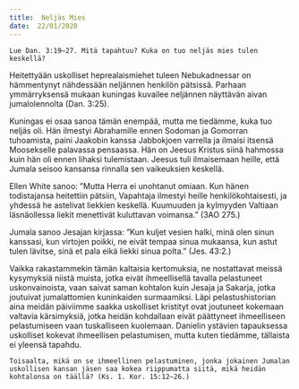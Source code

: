 ```yaml
---
title:  Neljäs Mies
date:  22/01/2020
---
```


`Lue Dan. 3:19–27. Mitä tapahtuu? Kuka on tuo neljäs mies tulen keskellä?`

Heitettyään uskolliset heprealaismiehet tuleen Nebukadnessar on hämmentynyt nähdessään neljännen henkilön pätsissä. Parhaan ymmärryksensä mukaan kuningas kuvailee neljännen näyttävän aivan jumalolennolta (Dan. 3:25).

Kuningas ei osaa sanoa tämän enempää, mutta me tiedämme, kuka tuo neljäs oli. Hän ilmestyi Abrahamille ennen Sodoman ja Gomorran tuhoamista, paini Jaakobin kanssa Jabbokjoen varrella ja ilmaisi itsensä Moosekselle palavassa pensaassa. Hän on Jeesus Kristus siinä hahmossa kuin hän oli ennen lihaksi tulemistaan. Jeesus tuli ilmaisemaan heille, että Jumala seisoo kansansa rinnalla sen vaikeuksien keskellä.

Ellen White sanoo: ”Mutta Herra ei unohtanut omiaan. Kun hänen todistajansa heitettiin pätsiin, Vapahtaja ilmestyi heille henkilökohtaisesti, ja yhdessä he astelivat liekkien keskellä. Kuumuuden ja kylmyyden Valtiaan läsnäollessa liekit menettivät kuluttavan voimansa.” (3AO 275.)

Jumala sanoo Jesajan kirjassa: ”Kun kuljet vesien halki, minä olen sinun kanssasi, kun virtojen poikki, ne eivät tempaa sinua mukaansa, kun astut tulen lävitse, sinä et pala eikä liekki sinua polta.” (Jes. 43:2.)

Vaikka rakastammekin tämän kaltaisia kertomuksia, ne nostattavat meissä kysymyksiä niistä muista, jotka eivät ihmeellisellä tavalla pelastuneet uskonvainoista, vaan saivat saman kohtalon kuin Jesaja ja Sakarja, jotka joutuivat jumalattomien kuninkaiden surmaamiksi. Läpi pelastushistorian aina meidän päiviimme saakka uskolliset kristityt ovat joutuneet kokemaan valtavia kärsimyksiä, jotka heidän kohdallaan eivät päättyneet ihmeelliseen pelastumiseen vaan tuskalliseen kuolemaan. Danielin ystävien tapauksessa uskolliset kokevat ihmeellisen pelastumisen, mutta kuten tiedämme, tällaista ei yleensä tapahdu.

`Toisaalta, mikä on se ihmeellinen pelastuminen, jonka jokainen Jumalan uskollisen kansan jäsen saa kokea riippumatta siitä, mikä heidän kohtalonsa on täällä? (Ks. 1. Kor. 15:12–26.)`